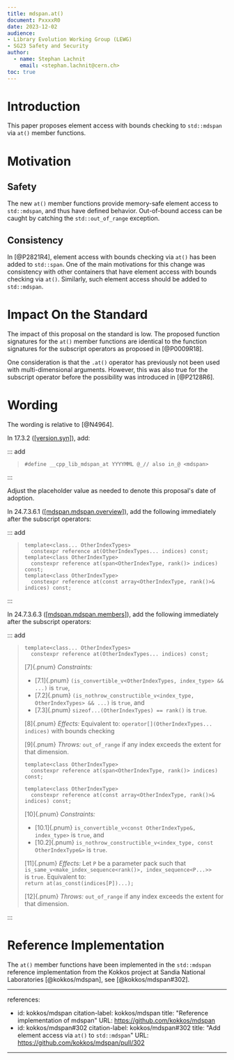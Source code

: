 ```yaml
---
title: mdspan.at()
document: PxxxxR0
date: 2023-12-02
audience:
- Library Evolution Working Group (LEWG)
- SG23 Safety and Security
author:
  - name: Stephan Lachnit
    email: <stephan.lachnit@cern.ch>
toc: true
---
```


# Introduction

This paper proposes element access with bounds checking to `std::mdspan` via `at()` member functions.

# Motivation

## Safety

The new `at()` member functions provide memory-safe element access to `std::mdspan`, and thus have defined behavior. Out-of-bound access can be caught by catching the `std::out_of_range` exception.

## Consistency

In [@P2821R4], element access with bounds checking via `at()` has been added to `std::span`. One of the main motivations for this change was consistency with other containers that have element access with bounds checking via `at()`. Similarly, such element access should be added to `std::mdspan`.

# Impact On the Standard

The impact of this proposal on the standard is low. The proposed function signatures for the `at()` member functions are identical to the function signatures for the subscript operators as proposed in [@P0009R18].

One consideration is that the `.at()` operator has previously not been used with multi-dimensional arguments. However, this was also true for the subscript operator  before the possibility was introduced in [@P2128R6].

# Wording

The wording is relative to [@N4964].

In 17.3.2 ([[version.syn]](https://eel.is/c++draft/version.syn)), add:

::: add

> ```
> #define __cpp_lib_mdspan_at YYYYMML @_// also in_@ <mdspan>
> ```

:::

Adjust the placeholder value as needed to denote this proposal's date of adoption.

In 24.7.3.6.1 ([[mdspan.mdspan.overview]](https://eel.is/c++draft/mdspan.mdspan.overview)), add the following immediately after the subscript operators:

::: add

> ```
> template<class... OtherIndexTypes>
>   constexpr reference at(OtherIndexTypes... indices) const;
> template<class OtherIndexType>
>   constexpr reference at(span<OtherIndexType, rank()> indices) const;
> template<class OtherIndexType>
>   constexpr reference at(const array<OtherIndexType, rank()>& indices) const;
> ```

:::

In 24.7.3.6.3 ([[mdspan.mdspan.members]](https://eel.is/c++draft/mdspan.mdspan.members)), add the following immediately after the subscript operators:

::: add

> ```
> template<class... OtherIndexTypes>
>   constexpr reference at(OtherIndexTypes... indices) const;
> ```
> [7]{.pnum} *Constraints:*
>
> - [7.1]{.pnum} `(is_convertible_v<OtherIndexTypes, index_type> && ...)` is `true`,
> - [7.2]{.pnum} `(is_nothrow_constructible_v<index_type, OtherIndexTypes> && ...)` is `true`, and
> - [7.3]{.pnum} `sizeof...(OtherIndexTypes) == rank()` is `true`.
>
> [8]{.pnum} *Effects:* Equivalent to: `operator[](OtherIndexTypes... indices)` with bounds checking
>
> [9]{.pnum} *Throws:* `out_of_range` if any index exceeds the extent for that dimension.
>
> ```
> template<class OtherIndexType>
>   constexpr reference at(span<OtherIndexType, rank()> indices) const;
> ```
> ```
> template<class OtherIndexType>
>   constexpr reference at(const array<OtherIndexType, rank()>& indices) const;
> ```
> [10]{.pnum} *Constraints:*
>
> - [10.1]{.pnum} `is_convertible_v<const OtherIndexType&, index_type>` is `true`, and
> - [10.2]{.pnum} `is_nothrow_constructible_v<index_type, const OtherIndexType&>` is `true`.
>
> [11]{.pnum} *Effects:* Let `P` be a parameter pack such that\
> `is_same_v<make_index_sequence<rank()>, index_sequence<P...>>`\
> is `true`. Equivalent to:\
> `return at(as_const(indices[P])...);`
>
> [12]{.pnum} *Throws:* `out_of_range` if any index exceeds the extent for that dimension.

:::

# Reference Implementation

The `at()` member functions have been implemented in the `std::mdspan` reference implementation from the Kokkos project at Sandia National Laboratories [@kokkos/mdspan], see [@kokkos/mdspan#302].

---
references:
  - id: kokkos/mdspan
    citation-label: kokkos/mdspan
    title: "Reference implementation of mdspan"
    URL: https://github.com/kokkos/mdspan
  - id: kokkos/mdspan#302
    citation-label: kokkos/mdspan#302
    title: "Add element access via `at()` to `std::mdspan`"
    URL: https://github.com/kokkos/mdspan/pull/302
---
